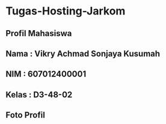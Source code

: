 # Tugas-Hosting-Jarkom

## Profil Mahasiswa
## Nama : Vikry Achmad Sonjaya Kusumah
## NIM : 607012400001
## Kelas : D3-48-02

## Foto Profil

